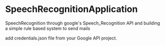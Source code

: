# SpeechRecognitionApplication
SpeechRecognition through google's Speech_Recognition API and building a simple rule based system to send mails

add credentials.json file from your Google API project. 
